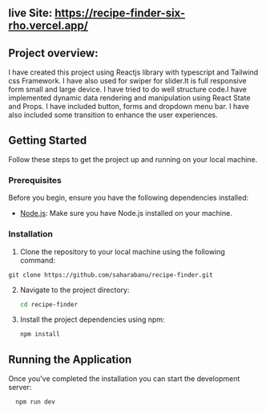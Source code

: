 ## live Site: https://recipe-finder-six-rho.vercel.app/



## Project overview:

I have created this project using Reactjs library with typescript and Tailwind css Framework. I have also used for swiper  for slider.It is full responsive form small and large device.  I have tried to do well structure code.I have implemented dynamic data rendering and manipulation using React State and Props. I have included button, forms and dropdown menu bar. I have also included some transition to enhance the user experiences.



## Getting Started

Follow these steps to get the project up and running on your local machine.

### Prerequisites

Before you begin, ensure you have the following dependencies installed:

- [Node.js](https://nodejs.org/): Make sure you have Node.js installed on your machine.

### Installation

1. Clone the repository to your local machine using the following command:

```
git clone https://github.com/saharabanu/recipe-finder.git

```

2. Navigate to the project directory:

   ```bash
   cd recipe-finder

   ```

3. Install the project dependencies using npm:

   ```bash
   npm install
   ```





## Running the Application

Once you've completed the installation  you can start the development server:

```bash
  npm run dev
```